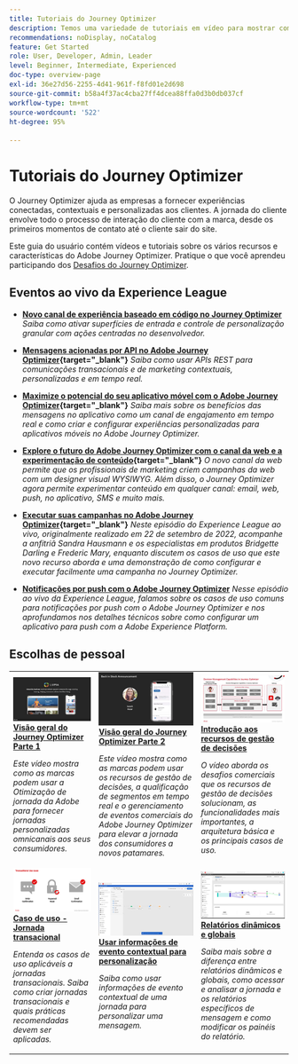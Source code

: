 ```yaml
---
title: Tutoriais do Journey Optimizer
description: Temos uma variedade de tutoriais em vídeo para mostrar como aproveitar os benefícios do Journey Optimizer.
recommendations: noDisplay, noCatalog
feature: Get Started
role: User, Developer, Admin, Leader
level: Beginner, Intermediate, Experienced
doc-type: overview-page
exl-id: 36e27d56-2255-4d41-961f-f8fd01e2d698
source-git-commit: b58a4f37ac4cba27ff4dcea88ffa0d3b0db037cf
workflow-type: tm+mt
source-wordcount: '522'
ht-degree: 95%

---
```



# Tutoriais do Journey Optimizer

O Journey Optimizer ajuda as empresas a fornecer experiências conectadas, contextuais e personalizadas aos clientes. A jornada do cliente envolve todo o processo de interação do cliente com a marca, desde os primeiros momentos de contato até o cliente sair do site.

Este guia do usuário contém vídeos e tutoriais sobre os vários recursos e características do Adobe Journey Optimizer. Pratique o que você aprendeu participando dos [Desafios do Journey Optimizer](https://experienceleague.adobe.com/pt-br/docs/journey-optimizer-learn/challenges/introduction-and-prerequisites).

<div id="recs-overview-body-1"></div>
<div id="recs-overview-body-2"></div>
<div id="recs-overview-body-3"></div>
<div id="recs-overview-body-4"></div>
<div id="recs-overview-body-5"></div>
<div id="recs-overview-body-6"></div>

<div id="events-section">

## Eventos ao vivo da Experience League

* **[Novo canal de experiência baseado em código no Journey Optimizer](https://experienceleague.adobe.com/en/docs/events/experience-league-live-recordings/episodes/exl-live-episode-04-24-24)**
  *Saiba como ativar superfícies de entrada e controle de personalização granular com ações centradas no desenvolvedor.*

* **[Mensagens acionadas por API no Adobe Journey Optimizer](https://experienceleague.adobe.com/docs/events/experience-league-live-recordings/episodes/exl-live-episode-8-23-23.html?lang=pt-BR){target="_blank"}**
  *Saiba como usar APIs REST para comunicações transacionais e de marketing contextuais, personalizadas e em tempo real.*

* **[Maximize o potencial do seu aplicativo móvel com o Adobe Journey Optimizer](https://experienceleague.adobe.com/docs/events/experience-league-live-recordings/episodes/exl-live-episode-5-24-23.html?lang=pt-BR){target="_blank"}**
  *Saiba mais sobre os benefícios das mensagens no aplicativo como um canal de engajamento em tempo real e como criar e configurar experiências personalizadas para aplicativos móveis no Adobe Journey Optimizer.*

* **[Explore o futuro do Adobe Journey Optimizer com o canal da web e a experimentação de conteúdo](https://experienceleague.adobe.com/docs/events/experience-league-live-recordings/episodes/exl-live-episode-6-14-23.html?lang=pt-BR){target="_blank"}**
  *O novo canal da web permite que os profissionais de marketing criem campanhas da web com um designer visual WYSIWYG. Além disso, o Journey Optimizer agora permite experimentar conteúdo em qualquer canal: email, web, push, no aplicativo, SMS e muito mais.*

* **[Executar suas campanhas no Adobe Journey Optimizer](https://experienceleague.adobe.com/docs/experience-league-live-events/events/episodes/exl-live-episode-09-22-22.html?lang=pt-BR){target="_blank"}**
  *Neste episódio do Experience League ao vivo, originalmente realizado em 22 de setembro de 2022, acompanhe a anfitriã Sandra Hausmann e os especialistas em produtos Bridgette Darling e Frederic Mary, enquanto discutem os casos de uso que este novo recurso aborda e uma demonstração de como configurar e executar facilmente uma campanha no Journey Optimizer.*

* **[Notificações por push com o Adobe Journey Optimizer](https://experienceleague.adobe.com/docs/experience-league-live-events/events/episodes/exl-live-episode-05-12-22.html?lang=pt-BR)**
  *Nesse episódio ao vivo da Experience League, falamos sobre os casos de uso comuns para notificações por push com o Adobe Journey Optimizer e nos aprofundamos nos detalhes técnicos sobre como configurar um aplicativo para push com a Adobe Experience Platform.*

</div>

<div id="staff-picks-section">

## Escolhas de pessoal

<table>
<tr>
  <td>
    <a href="../introduction/journey-optimizer-overview-part-1.md">
      <img alt="Visão geral do Journey Optimizer Parte 1 — fornecer jornadas omnicanais (vídeo)" src="../assets/334174.jpg"/>
    </a>
    <div>
      <a href="../introduction/journey-optimizer-overview-part-1.md">
    <strong>Visão geral do Journey Optimizer Parte 1 </strong>
    </a>
    </div>
    <p>
    <em>Este vídeo mostra como as marcas podem usar a Otimização de jornada da Adobe para fornecer jornadas personalizadas omnicanais aos seus consumidores.</em>
    <p>
  </td>
    <td>
    <a href="../introduction/journey-optimizer-overview-part-2.md">
      <img alt="Visão geral do Journey Optimizer Parte 2 — fornecer jornadas omnicanais (vídeo)" src="../assets/334175.jpg"/>
    </a>
    <div>
      <a href="../introduction/journey-optimizer-overview-part-2.md">
    <strong>Visão geral do Journey Optimizer Parte 2  </strong>
    </a>
    </div>
    <p>
    <em>Este vídeo mostra como as marcas podem usar os recursos de gestão de decisões, a qualificação de segmentos em tempo real e o gerenciamento de eventos comerciais do Adobe Journey Optimizer para elevar a jornada dos consumidores a novos patamares.</em>
    <p>
  </td>
  </td>
    <td>
    <a href="../decision-management/create-decisions.md">
      <img alt="Introdução aos recursos de gestão de decisões" src="../assets/326961.jpg"/>
    </a>
    <div>
      <a href="../decision-management/create-decisions.md">
    <strong>Introdução aos recursos de gestão de decisões </strong>
    </a>
    </div>
    <p>
    <em>O vídeo aborda os desafios comerciais que os recursos de gestão de decisões solucionam, as funcionalidades mais importantes, a arquitetura básica e os principais casos de uso.

</em>
    <p>
  </td>
</tr>
<tr>
  <td>
    <a href="../create-journeys/use-case-transactional-journey.md">
      <img alt="Caso de uso - Jornada transacional " src="../assets/334202.jpeg"/>
    </a>
    <div>
      <a href="../create-journeys/use-case-transactional-journey.md">
    <strong>Caso de uso - Jornada transacional </strong>
    </a>
    </div>
    <p>
    <em>Entenda os casos de uso aplicáveis a jornadas transacionais. Saiba como criar jornadas transacionais e quais práticas recomendadas devem ser aplicadas.</em>
    <p>
  </td>
    <td>
    <a href="../personalize-content/use-contextual-event-information-for-personalization.md">
      <img alt="Usar informações de evento contextual para personalização" src="../assets/334165.jpg"/>
    </a>
    <div>
      <a href="../personalize-content/use-contextual-event-information-for-personalization.md">
    <strong>Usar informações de evento contextual para personalização </strong>
    </a>
    </div>
    <p>
    <em>Saiba como usar informações de evento contextual de uma jornada para personalizar uma mensagem.</em>
    <p>
  </td>
  </td>
    <td>
    <a href="../report-and-monitor/live-and-global-reports.md">
      <img alt="Relatórios dinâmicos e globais" src="../assets/334108.jpg"/>
    </a>
    <div>
      <a href="../report-and-monitor/live-and-global-reports.md">
    <strong>Relatórios dinâmicos e globais </strong>
    </a>
    </div>
    <p>
    <em>Saiba mais sobre a diferença entre relatórios dinâmicos e globais, como acessar e analisar a jornada e os relatórios específicos de mensagem e como modificar os painéis do relatório.

</em>
    <p>
  </td>
</tr>
</table>
</div>

